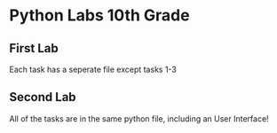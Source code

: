 # Python Labs 10th Grade
## First Lab
Each task has a seperate file except tasks 1-3
## Second Lab
All of the tasks are in the same python file, including an User Interface!
